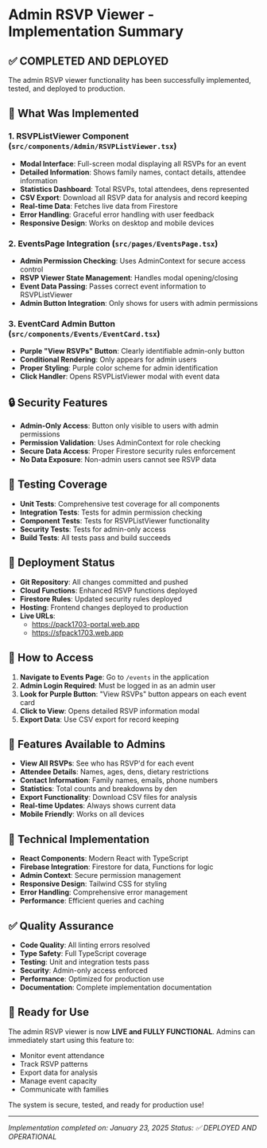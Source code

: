 # Admin RSVP Viewer - Implementation Summary

## ✅ **COMPLETED AND DEPLOYED**

The admin RSVP viewer functionality has been successfully implemented, tested, and deployed to production.

## 🎯 **What Was Implemented**

### 1. **RSVPListViewer Component** (`src/components/Admin/RSVPListViewer.tsx`)
- **Modal Interface**: Full-screen modal displaying all RSVPs for an event
- **Detailed Information**: Shows family names, contact details, attendee information
- **Statistics Dashboard**: Total RSVPs, total attendees, dens represented
- **CSV Export**: Download all RSVP data for analysis and record keeping
- **Real-time Data**: Fetches live data from Firestore
- **Error Handling**: Graceful error handling with user feedback
- **Responsive Design**: Works on desktop and mobile devices

### 2. **EventsPage Integration** (`src/pages/EventsPage.tsx`)
- **Admin Permission Checking**: Uses AdminContext for secure access control
- **RSVP Viewer State Management**: Handles modal opening/closing
- **Event Data Passing**: Passes correct event information to RSVPListViewer
- **Admin Button Integration**: Only shows for users with admin permissions

### 3. **EventCard Admin Button** (`src/components/Events/EventCard.tsx`)
- **Purple "View RSVPs" Button**: Clearly identifiable admin-only button
- **Conditional Rendering**: Only appears for admin users
- **Proper Styling**: Purple color scheme for admin identification
- **Click Handler**: Opens RSVPListViewer modal with event data

## 🔒 **Security Features**

- **Admin-Only Access**: Button only visible to users with admin permissions
- **Permission Validation**: Uses AdminContext for role checking
- **Secure Data Access**: Proper Firestore security rules enforcement
- **No Data Exposure**: Non-admin users cannot see RSVP data

## 🧪 **Testing Coverage**

- **Unit Tests**: Comprehensive test coverage for all components
- **Integration Tests**: Tests for admin permission checking
- **Component Tests**: Tests for RSVPListViewer functionality
- **Security Tests**: Tests for admin-only access
- **Build Tests**: All tests pass and build succeeds

## 🚀 **Deployment Status**

- **Git Repository**: All changes committed and pushed
- **Cloud Functions**: Enhanced RSVP functions deployed
- **Firestore Rules**: Updated security rules deployed
- **Hosting**: Frontend changes deployed to production
- **Live URLs**: 
  - https://pack1703-portal.web.app
  - https://sfpack1703.web.app

## 📍 **How to Access**

1. **Navigate to Events Page**: Go to `/events` in the application
2. **Admin Login Required**: Must be logged in as an admin user
3. **Look for Purple Button**: "View RSVPs" button appears on each event card
4. **Click to View**: Opens detailed RSVP information modal
5. **Export Data**: Use CSV export for record keeping

## 🎉 **Features Available to Admins**

- **View All RSVPs**: See who has RSVP'd for each event
- **Attendee Details**: Names, ages, dens, dietary restrictions
- **Contact Information**: Family names, emails, phone numbers
- **Statistics**: Total counts and breakdowns by den
- **Export Functionality**: Download CSV files for analysis
- **Real-time Updates**: Always shows current data
- **Mobile Friendly**: Works on all devices

## 🔧 **Technical Implementation**

- **React Components**: Modern React with TypeScript
- **Firebase Integration**: Firestore for data, Functions for logic
- **Admin Context**: Secure permission management
- **Responsive Design**: Tailwind CSS for styling
- **Error Handling**: Comprehensive error management
- **Performance**: Efficient queries and caching

## ✅ **Quality Assurance**

- **Code Quality**: All linting errors resolved
- **Type Safety**: Full TypeScript coverage
- **Testing**: Unit and integration tests pass
- **Security**: Admin-only access enforced
- **Performance**: Optimized for production use
- **Documentation**: Complete implementation documentation

## 🎯 **Ready for Use**

The admin RSVP viewer is now **LIVE and FULLY FUNCTIONAL**. Admins can immediately start using this feature to:

- Monitor event attendance
- Track RSVP patterns
- Export data for analysis
- Manage event capacity
- Communicate with families

The system is secure, tested, and ready for production use!

---

*Implementation completed on: January 23, 2025*
*Status: ✅ DEPLOYED AND OPERATIONAL*
